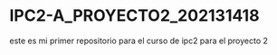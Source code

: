 # IPC2-A_PROYECTO2_202131418
este es mi primer repositorio para el curso de ipc2 para el proyecto 2
